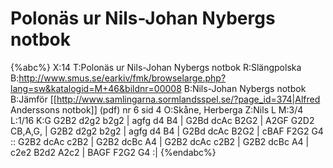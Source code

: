 # Polonäs ur Nils-Johan Nybergs notbok

{%abc%}
X:14
T:Polonäs ur Nils-Johan Nybergs notbok
R:Slängpolska
B:http://www.smus.se/earkiv/fmk/browselarge.php?lang=sw&katalogid=M+46&bildnr=00008
B:Nils-Johan Nybergs notbok
B:Jämför [[http://www.samlingarna.sormlandsspel.se/?page_id=374|Alfred Anderssons notbok]] (pdf) nr 6 sid 4
O:Skåne, Herberga
Z:Nils L
M:3/4
L:1/16
K:G
G2B2 d2g2 b2g2 | agfg d4 B4 | G2Bd dcAc B2G2 | A2GF G2D2 CB,A,G, |
G2B2 d2g2 b2g2 | agfg d4 B4 | G2Bd dcAc B2G2 | cBAF F2G2 G4 :: 
G2B2 dcAc c2B2 | G2B2 dcBc A4 | G2B2 dcAc c2B2 | G2B2 dcBc A4 | 
c2e2 B2d2 A2c2 | BAGF F2G2 G4 :|
{%endabc%}
